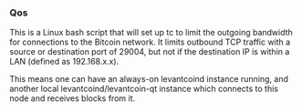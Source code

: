 ### Qos ###

This is a Linux bash script that will set up tc to limit the outgoing bandwidth for connections to the Bitcoin network. It limits outbound TCP traffic with a source or destination port of 29004, but not if the destination IP is within a LAN (defined as 192.168.x.x).

This means one can have an always-on levantcoind instance running, and another local levantcoind/levantcoin-qt instance which connects to this node and receives blocks from it.

